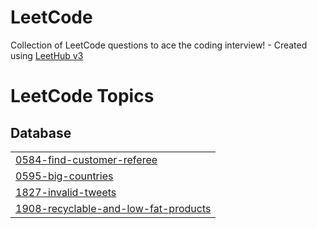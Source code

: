 # LeetCode
Collection of LeetCode questions to ace the coding interview! - Created using [LeetHub v3](https://github.com/raphaelheinz/LeetHub-3.0)

<!---LeetCode Topics Start-->
# LeetCode Topics
## Database
|  |
| ------- |
| [0584-find-customer-referee](https://github.com/JIMINJI1/LeetCode/tree/master/0584-find-customer-referee) |
| [0595-big-countries](https://github.com/JIMINJI1/LeetCode/tree/master/0595-big-countries) |
| [1827-invalid-tweets](https://github.com/JIMINJI1/LeetCode/tree/master/1827-invalid-tweets) |
| [1908-recyclable-and-low-fat-products](https://github.com/JIMINJI1/LeetCode/tree/master/1908-recyclable-and-low-fat-products) |
<!---LeetCode Topics End-->
